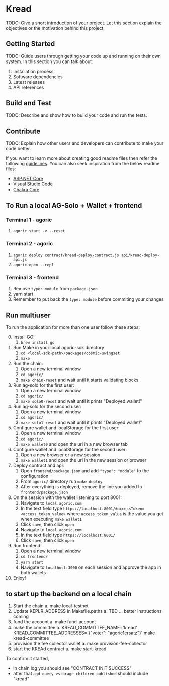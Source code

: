 # Kread

TODO: Give a short introduction of your project. Let this section explain the objectives or the motivation behind this project.

## Getting Started

TODO: Guide users through getting your code up and running on their own system. In this section you can talk about:

1. Installation process
2. Software dependencies
3. Latest releases
4. API references

## Build and Test

TODO: Describe and show how to build your code and run the tests.

## Contribute

TODO: Explain how other users and developers can contribute to make your code better.

If you want to learn more about creating good readme files then refer the following [guidelines](https://docs.microsoft.com/en-us/azure/devops/repos/git/create-a-readme?view=azure-devops). You can also seek inspiration from the below readme files:

- [ASP.NET Core](https://github.com/aspnet/Home)
- [Visual Studio Code](https://github.com/Microsoft/vscode)
- [Chakra Core](https://github.com/Microsoft/ChakraCore)

## To Run a local AG-Solo + Wallet + frontend

### Terminal 1 - agoric

1. `agoric start -v --reset`

### Terminal 2 - agoric

1. `agoric deploy contract/kread-deploy-contract.js api/kread-deploy-api.js`
2. `agoric open --repl`

### Terminal 3 - frontend

1. Remove `type: module` from `package.json`
2. yarn start
3. Remember to put back the `type: module` before commiting your changes

## Run multiuser

To run the application for more than one user follow these steps:

0. Install GO!
   1. `brew install go`
1. Run Make in your local agoric-sdk directory
   1. `cd <local-sdk-path>/packages/cosmic-swingset`
   2. `make`
2. Run the chain:
   1. Open a new terminal window
   2. `cd agoric/`
   3. `make chain-reset` and wait until it starts validating blocks
3. Run ag-solo for the first user:
   1. Open a new terminal window
   2. `cd agoric/`
   3. `make solo0-reset` and wait until it prints "Deployed wallet!"
4. Run ag-solo for the second user:
   1. Open a new terminal window
   2. `cd agoric/`
   3. `make solo1-reset` and wait until it prints "Deployed wallet!"
5. Configure wallet and localStorage for the first user:
   1. Open a new terminal window
   2. `cd agoric/`
   3. `make wallet0` and open the url in a new browser tab
6. Configure wallet and localStorage for the second user:
   1. Open a new browser or a new session
   2. `make wallet1` and open the url in the new session or browser
7. Deploy contract and api:
   1. Open `frontend/package.json` and add `"type": "module"` to the configuration
   2. From `agoric/` directory run `make deploy`
   3. After everything is deployed, remove the line you added to `frontend/package.json`
8. On the session with the wallet listening to port 8001:
   1. Navigate to `local.agoric.com`
   2. In the text field type `https://localhost:8001/#accessToken=<access_token_value>` where `access_token_value` is the value you get when executing `make wallet1`
   3. Click `save`, then click `open`
   4. Navigate to `local.agoric.com`
   5. In the text field type `https://localhost:8001/`
   6. Click `save`, then click `open`
9. Run frontend:
   1. Open a new terminal window
   2. `cd frontend/`
   3. `yarn start`
   4. Navigate to `localhost:3000` on each session and approve the app in both wallets
10. Enjoy!



## to start up the backend on a local chain

1. Start the chain
   a. make local-testnet
2. Update KEPLR_ADDRESS in Makefile.paths
   a. TBD ...  better instructions coming
3. fund the account
   a. make fund-account
4. make the committee
   a. KREAD_COMMITTEE_NAME='kread' KREAD_COMMITTEE_ADDRESSES='{"voter": "agoric1ersatz"}' make kread-committee
5. provision the fee collector wallet
   a. make provision-fee-collector
6. start the KREAd contract
   a. make start-kread

To confirm it started,
- in chain log you should see "CONTRACT INIT SUCCESS"
- after that `agd query vstorage children published` should include "kread"
